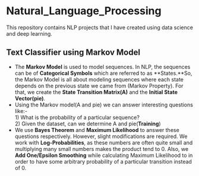 # Natural_Language_Processing
This repository contains NLP projects that I have created using data science and deep learning.
## Text Classifier using Markov Model
* The **Markov Model** is used to model sequences. In NLP, the sequences can be of **Categorical Symbols** which are referred to as **States.**So, the Markov Model is all about modeling sequences where each state depends on the previous state we came from (Markov Property). For that, we create the **State Transition Matrix(A)** and the **Initial State Vector(pie)**.<br/>
* Using the Markov model(A and pie) we can answer interesting questions like:-<br/>1) What is the probability of a particular sequence? <br/>2) Given the dataset, can we determine A and pie(**Training**)<br/> 
* We use **Bayes Theorem** and **Maximum Likelihood** to answer these questions respectively. However, slight modifications are required. We work with **Log-Probabilities**, as these numbers are often quite small and multiplying many small numbers makes the product tend to 0. Also, we **Add One/Epsilon Smoothing** while calculating Maximum Likelihood to in order to have some arbitrary probability of a particular transition instead of 0.<br/>
